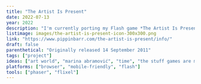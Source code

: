 ```yaml
---
title: "The Artist Is Present"
date: 2022-07-13
year: 2022
description: "I'm currently porting my Flash game *The Artist Is Present* from ActionScript 3.0 with Flixel over to JavaScript with Phaser 3. In the end it will be exactly the same, with the important difference that it will actually work in modern browsers."
listimage: images/the-artist-is-present-icon-300x300.png
link: "https://www.pippinbarr.com/the-artist-is-present/info/"
draft: false
parenthetical: "Originally released 14 September 2011"
tags: ["project"]
ideas: ["art world", "marina abramović", "time", "the stuff games are made of"]
platforms: ["browser", "mobile-friendly", "flash"]
tools: ["phaser", "flixel"]
---
```

